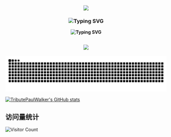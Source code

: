 <div align="center">
<img src="https://rishavanand.github.io/static/images/greetings.gif" align="center" style="height:300px;" />
</div>

### **<div align="center"><img src="https://readme-typing-svg.demolab.com?font=Fira+Code&pause=1000&width=435&lines=%E6%88%91%E6%98%AF+Jard1n%2C+%E6%AC%A2%E8%BF%8E%E6%9D%A5%E5%88%B0%E6%88%91%E7%9A%84GitHub" alt="Typing SVG" /></div>**

**<div align="center"><img src="https://readme-typing-svg.demolab.com?font=Fira+Code&pause=1000&width=435&lines=I'm+Jard1n.+Welcome+to+my+GitHub!" alt="Typing SVG" /></div>**

<br/>


<div align="center"><img src="https://cdn.jsdelivr.net/gh/Jard1n/Jard1n/contribution-snake/github-contribution-grid-snake.svg" />
</div>

<br/>

<a href="https://github.com/Semporia">
  <img src="https://raw.githubusercontent.com/Semporia/Semporia/output/github-contribution-grid-snake.svg" />
</a>
<br>

[![TributePaulWalker's GitHub stats](https://github-readme-stats.vercel.app/api?username=Jard1n&show_icons=true&count_private=true&theme=vue)](https://github.com/Jard1n)

## 访问量统计

![Visitor Count](https://profile-counter.glitch.me/Jard1n/count.svg)
